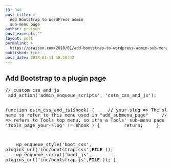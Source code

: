 ```yaml
---
ID: 940
post_title: >
  Add Bootstrap to WordPress admin
  sub-menu page
author: praison
post_excerpt: ""
layout: post
permalink: >
  https://praison.com/2018/01/add-bootstrap-to-wordpress-admin-sub-menu-page/
published: true
post_date: 2018-01-11 18:18:42
---
```

<h2>Add Bootstrap to a plugin page</h2>
<div></div>
<pre>// custom css and js
 add_action('admin_enqueue_scripts', 'cstm_css_and_js');

function cstm_css_and_js($hook) {
     // your-slug =&gt; The slug name to refer to this menu used in "add_submenu_page"
     // tools_page =&gt; refers to Tools top menu, so it's a Tools' sub-menu page
     if ( 'tools_page_your-slug' != $hook ) {
         return;
     }

    wp_enqueue_style('boot_css', plugins_url('inc/bootstrap.css',__FILE__ ));
     wp_enqueue_script('boot_js', plugins_url('inc/bootstrap.js',__FILE__ ));
 }</pre>